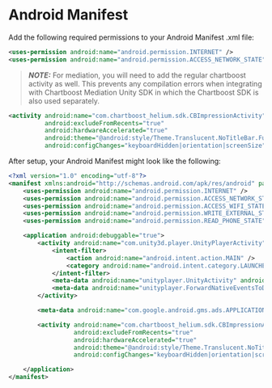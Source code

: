 # Android Manifest

Add the following required permissions to your Android Manifest .xml file:

```xml
<uses-permission android:name="android.permission.INTERNET" />
<uses-permission android:name="android.permission.ACCESS_NETWORK_STATE" />
```

> **_NOTE:_** For mediation, you will need to add the regular chartboost activity as well. This prevents any compilation errors when integrating with Chartboost Mediation Unity SDK in which the Chartboost SDK is also used separately.

```xml
<activity android:name="com.chartboost_helium.sdk.CBImpressionActivity"
          android:excludeFromRecents="true"
          android:hardwareAccelerated="true"
          android:theme="@android:style/Theme.Translucent.NoTitleBar.Fullscreen"
          android:configChanges="keyboardHidden|orientation|screenSize"/>
```

After setup, your Android Manifest might look like the following:

```xml
<?xml version="1.0" encoding="utf-8"?>
<manifest xmlns:android="http://schemas.android.com/apk/res/android" package="com.unity3d.player" xmlns:tools="http://schemas.android.com/tools" android:name="androidx.multidex.MultiDexApplication">
    <uses-permission android:name="android.permission.INTERNET" />
    <uses-permission android:name="android.permission.ACCESS_NETWORK_STATE" />
    <uses-permission android:name="android.permission.ACCESS_WIFI_STATE" />
    <uses-permission android:name="android.permission.WRITE_EXTERNAL_STORAGE" />
    <uses-permission android:name="android.permission.READ_PHONE_STATE" />

    <application android:debuggable="true">
        <activity android:name="com.unity3d.player.UnityPlayerActivity" android:theme="@style/UnityThemeSelector">
            <intent-filter>
                <action android:name="android.intent.action.MAIN" />
                <category android:name="android.intent.category.LAUNCHER" />
            </intent-filter>
            <meta-data android:name="unityplayer.UnityActivity" android:value="true" />
            <meta-data android:name="unityplayer.ForwardNativeEventsToDalvik" android:value="true" />
        </activity>

        <meta-data android:name="com.google.android.gms.ads.APPLICATION_ID" android:value="GOOGLE_MOBILE_ADS_APPLICATION_ID" />

        <activity android:name="com.chartboost_helium.sdk.CBImpressionActivity"
                  android:excludeFromRecents="true"
                  android:hardwareAccelerated="true"
                  android:theme="@android:style/Theme.Translucent.NoTitleBar.Fullscreen"
                  android:configChanges="keyboardHidden|orientation|screenSize"/>

    </application>
</manifest>
```
